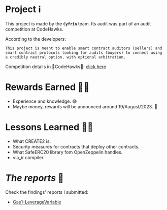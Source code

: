 # Project ℹ️

This project is made by the **`Cyfrin`** team. Its audit was part of an audit competition at CodeHawks.

According to the developers:

```
This project is meant to enable smart contract auditors (sellers) and smart contract protocols looking for audits (buyers) to connect using a credibly neutral option, with optional arbitration.
```

Competition details in 🦅CodeHawks🦅: [click here](https://www.codehawks.com/contests/cljyfxlc40003jq082s0wemya)

# Rewards Earned 💸🧠

- Experience and knowledge. 😄
- Maybe money, rewards will be announced around 19/August/2023. 💸

# Lessons Learned 🧑‍💻

- What CREATE2 is.
- Security measures for contracts that deploy other contracts.
- What SafeERC20 library fom OpenZeppelin handles.
- via_ir compiler.

# _The reports_ 📝

Check the findings' reports I submitted:

- [Gas1-LeverageVariable](https://github.com/CarlosAlegreUr/Audits-By-CarlosAlegreUr/tree/main/reports/2023-07-escrow/Gas1-LeverageVariable-CarlosAlegreUr.md)
